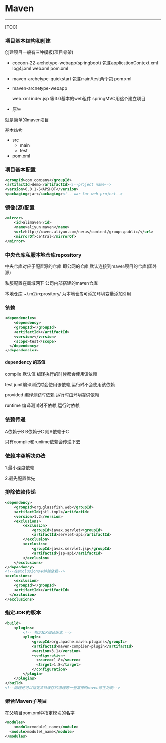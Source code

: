 # Maven

---

[TOC]

### 项目基本结构和创建

创建项目一般有三种模板(项目骨架)

-   cocoon-22-archetype-webapp(springboot)
    包含applicationContext.xml log4j.xml web.xml pom.xml
    
-   maven-archetype-quickstart
    包含main/test两个包 pom.xml
    
-   maven-archetype-webapp

    web.xml index.jsp 等3.0基本的web组件 springMVC用这个建立项目

-   原生
  

就是简单的maven项目

基本结构

-   src
    -   main
    -   test
-   pom.xml

### 项目基本配置

```xml
<groupId>com.company</groupId> 
<artifactId>demo</artifactId><!--project name-->
<version>0.0.1-SNAPSHOT</version>
<packaging>jar</packaging><!-- war for web project-->
```

### 镜像(源)配置

```xml
<mirror>
	<id>alimaven</id>
	<name>aliyun maven</name>
	<url>http://maven.aliyun.com/nexus/content/groups/public/</url>
	<mirrorOf>central</mirrorOf>
</mirror>
```

### 中央仓库私服本地仓库repository

中央仓库对应于配置源的仓库 即公网的仓库 默认连接到maven项目的仓库(国外源)

私服配置在局域网下 公司内部搭建的maven仓库

本地仓库 ~/.m2/reprository/ 为本地仓库可添加环境变量添加引用

### 依赖

```xml
<dependencies>
	<dependency>
  	<groupId></groupId>
    <artifactId></artifactId>
    <version></version>
    <scope>test</scope>
  </dependency>
</dependencies>
```

#### dependency <scope>的取值

compile 默认值 编译执行的时候都会使用该依赖

test junit编译测试时会使用该依赖,运行时不会使用该依赖

provided 编译测试时依赖 运行时由环境提供依赖

runtime 编译测试时不依赖,运行时依赖

### 依赖传递

A依赖于B B依赖于C 则A依赖于C

只有complie和runtime依赖会传递下去

### 依赖冲突解决办法

1.最小深度依赖

2.最先配置优先

### 排除依赖传递

```xml
<dependency>
	<groupId>org.glassfish.web</groupId>
	<artifactId>jstl-impl</artifactId>
	<version>1.2</version>
	<exclusions>
		<exclusion>
			<groupId>javax.servlet</groupId>
			<artifactId>servlet-api</artifactId>
		</exclusion>
		<exclusion>
			<groupId>javax.servlet.jsp</groupId>
			<artifactId>jsp-api</artifactId>
		</exclusion>
	</exclusions>
</dependency>
<!--在exclusions中排除依赖-->
<exclusions>
	<exclusion>
  	<groupId></groupId>
    <artifactId></artifactId>
  </exclusion>
</exclusions>
```

### 指定JDK的版本

```xml
<build>
	<plugins>
		<!-- 指定JDK编译版本 -->
		<plugin>
			<groupId>org.apache.maven.plugins</groupId>
			<artifactId>maven-compiler-plugin</artifactId>
			<version>3.1</version>  
			<configuration>  
			  <source>1.8</source>
			  <target>1.8</target>
			</configuration> 
		</plugin>
	</plugins>
</build>
<!--同理还可以指定项目缓存的清理等一些常用的maven原生功能-->
```

### 聚合Maven子项目

在父项目pom.xml中指定模块的名字

```xml
<modules>
	<module>module1_name</module>
  <module>module2_name</module>
</modules>
```

